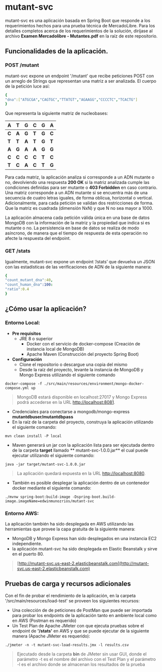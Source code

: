 # mutant-svc  
mutant-svc es una aplicación basada en Spring Boot que responde a los requerimientos hechos para una prueba técnica de MercadoLibre. Para los detalles completos acerca de los requerimientos de la solución, diríjase al archivo **Examen Mercadolibre  - Mutantes.pdf** en la raíz de este repositorio.  

## Funcionalidades de la aplicación.  
### POST /mutant
mutant-svc expone un endpoint '/mutant' que recibe peticiones POST con un arreglo de Strings que representan una matriz a ser analizada. El cuerpo de la petición luce así: 
```yaml
{
"dna":["ATGCGA","CAGTGC","TTATGT","AGAAGG","CCCCTC","TCACTG"]
}
```
 
Que representa la siguiente matriz de nucleobases:

| **A** | **T** | **G** | **C** | **G** | **A** |
| - | - | - | - | - | - |
| **C** | **A** | **G** | **T** | **G** | **C** |
| **T** | **T** | **A** | **T** | **G** | **T** |
| **A** | **G** | **A** | **A** | **G** | **G** |
| **C** | **C** | **C** | **C** | **T** | **C** |
| **T** | **C** | **A** | **C** | **T** | **G** |

Para cada matriz, la aplicación analiza si corresponde a un ADN mutante o no, devolviendo una respuesta **200 OK** si la matriz analizada cumple las condiciones definidas para ser mutante o **403 Forbidden** en caso contrario. Una matriz corresponde a un ADN mutante si se encuentra más de una secuencia de cuatro letras iguales, de forma oblicua, horizontal o vertical.  
Adicionalmente, para cada petición se validan dos restricciones de forma. Que la matriz es cuadrada (dimensión NxN) y que N no sea mayor a 1000.  

La aplicación almacena cada petición válida única en una base de datos MongoDB con la información de la matriz y la propiedad que indica si es mutante o no. La persistencia en base de datos se realiza de modo asíncrono, de manera que el tiempo de respuesta de esta operación no afecte la respuesta del endpoint.  

### GET /stats
Igualmente, mutant-svc expone un endpoint ‘/stats’ que devuelva un JSON con las estadísticas de las verificaciones de ADN de la siguiente manera:
```yaml
{
"count_mutant_dna":40, 
"count_human_dna":100: 
"ratio":0.4
}
```

## ¿Cómo usar la aplicación?  
### Entorno Local:  
* **Pre requisitos**  
	* JRE 8 o superior
		* Docker con el servicio de docker-compose (Creación de instancia local de MongoDB)
		* Apache Maven (Construcción del proyecto Spring Boot)
* **Configuración**
	* Clone el repositorio o descargue una copia del mismo
	* Desde la raíz del proyecto, levante la instancia de MongoDB y Mongo Express utilizando el siguiente comando
``` console 
docker-compose -f ./src/main/resources/environment/mongo-docker-compose.yml up
```

>MongoDB estará disponible en localhost:27017 y Mongo Express podrá accederse en la URL [http://localhost:8081](http://localhost:8081). 
* Credenciales para conectarse a mongodb/mongo-express **mutantdbuser/mutantdbpass**
* En la raíz de la carpeta del proyecto, construya la aplicación utilizando el siguiente comando:  
``` console 
mvn clean install -P local
```
* Maven generará un jar con la aplicación lista para ser ejecutada dentro de la carpeta **target** llamado ** mutant-svc-1.0.0.jar** el cual puede ejecutar utilizando el siguiente comando:
``` console
java -jar target/mutant-svc-1.0.0.jar
```
> La aplicación quedará expuesta en la URL [http://localhost:8080](http://localhost:8080).
* También es posible desplegar la aplicación dentro de un contenedor docker mediante el siguiente comando:
``` console
./mvnw spring-boot:build-image -Dspring-boot.build-image.imageName=edwinmunozrios/mutant-svc
```

### Entorno AWS:
La aplicación también ha sido desplegada en AWS utilizando las herramientas que provee la capa gratuita de la siguiente manera:
* MongoDB y Mongo Express han sido desplegados en una instancia EC2 independiente.  
* la aplicación mutant-svc ha sido desplegada en Elastic Beanstalk y sirve en el puerto 80.  
> [http://mutant-svc.us-east-2.elasticbeanstalk.com](http://mutant-svc.us-east-2.elasticbeanstalk.com)

## Pruebas de carga y recursos adicionales  
Con el fin de probar el rendimiento de la aplicación, en la carpeta '/src/main/resources/load-test' se proveen los siguientes recursos:  
* Una colección de de peticiones de PostMan que puede ser importada para probar los endpoints de la aplicación tanto en ambiente local como en AWS (Postman es requerido)
* Un Test Plan de Apache JMeter con que ejecuta pruebas sobre el endpoint de **'/stats'** en AWS y que se puede ejecutar de la siguiente manera (Apache JMeter es requerido):
``` console 
./jmeter -n -t mutant-svc-load-results.jmx -l results.csv
```
> Ejecutado desde la carpeta **bin** de JMeter sin usar GUI, donde el parámetro -t es el nombre del archivo con el Test Plan y el parámetro -l es el archivo donde se almacenan los resultados de la prueba

